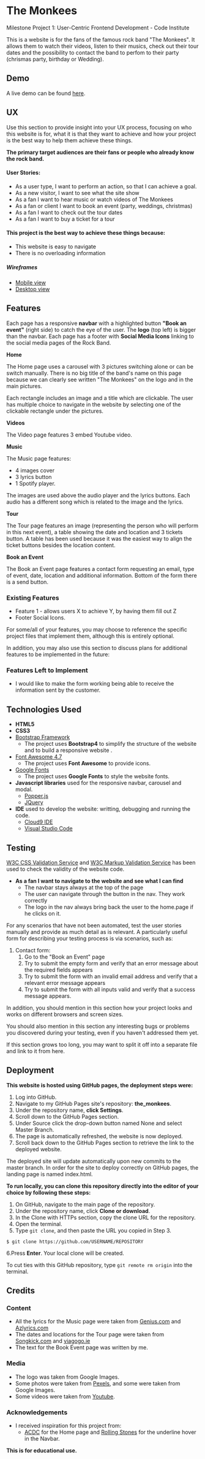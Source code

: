 # The Monkees

Milestone Project 1: User-Centric Frontend Development - Code Institute

This is a website is for the fans of the famous rock band "The Monkees". It allows them to watch their videos, listen to their musics, check out their tour dates and the possibility to contact the band to perfom to their party (chrismas party, birthday or Wedding).

## **Demo**

A live demo can be found [here](https://comanezz.github.io/the_monkees/index.html).

## UX
 
Use this section to provide insight into your UX process, focusing on who this website is for, what it is that they want to achieve and how your project is the best way to help them achieve these things.

**The primary target audiences are their fans or people who already know the rock band.** 

#### User Stories:

- As a user type, I want to perform an action, so that I can achieve a goal.
- As a new visitor, I want to see what the site show
- As a fan I want to hear music or watch videos of The Monkees
- As a fan or client I want to book an event (party, weddings, christmas)
- As a fan I want to check out the tour dates
- As a fan I want to buy a ticket for a tour

#### This project is the best way to achieve these things because:

- This website is easy to navigate
- There is no overloading information

##### Wireframes

- [Mobile view](https://github.com/comanezz/the_monkees/blob/master/assets/wireframe/balsamic-mobile-monkees.pdf)
- [Desktop view](https://github.com/comanezz/the_monkees/blob/master/assets/wireframe/desktop-wireframe-monkees%20(1).pdf)

## Features

Each page has a responsive **navbar** with a highlighted button **"Book an event"**  (right side) to catch the eye of the user. 
The **logo** (top left) is bigger than the navbar.
Each page has a footer with **Social Media Icons** linking to the social media pages of the Rock Band.

**Home**

The Home page uses a carousel with 3 pictures switching alone or can be switch manually. 
There is no big title of the band's name on this page because we can clearly see written "The Monkees" on the logo and in the main pictures. 

Each rectangle includes an image and a title which are clickable. The user has multiple choice to navigate in the website by selecting one of the clickable rectangle under the pictures.

**Videos**

The Video page features 3 embed Youtube video.

**Music**

The Music page features:
 - 4 images cover
 - 3 lyrics button
 - 1 Spotify player. 

 The images are used above the audio player and the lyrics buttons. Each audio has a different song which is related to the image and the lyrics. 


**Tour**

The Tour page features an image (representing the person who will perform in this next event), a table showing the date and location and 3 tickets button. A table has been used because it was the easiest way to align the ticket buttons besides the location content. 

**Book an Event**

The Book an Event page features a contact form requesting an email, type of event, date, location and additional information. 
Bottom of the form there is a send button. 
 
### Existing Features
- Feature 1 - allows users X to achieve Y, by having them fill out Z
- Footer Social Icons.

For some/all of your features, you may choose to reference the specific project files that implement them, although this is entirely optional.

In addition, you may also use this section to discuss plans for additional features to be implemented in the future:

### Features Left to Implement
- I would like to make the form working being able to receive the information sent by the customer. 

## Technologies Used

- **HTML5**
- **CSS3**
- [Bootstrap Framework](https://getbootstrap.com/)
  - The project uses **Bootstrap4** to simplify the structure of the website and to build a responsive website .
- [Font Awesome 4.7](https://fontawesome.com/v4.7.0/)
    - The project uses **Font Awesome** to provide icons.
- [Google Fonts](https://fonts.google.com/)
  - The project uses **Google Fonts** to style the website fonts.
- **Javascript libraries** used for the responsive navbar, carousel and modal.
    - [Popper.js](https://popper.js.org/)
    - [JQuery](https://jquery.com)
- **IDE** used to develop the website: writting, debugging and running the code.
  - [Cloud9 IDE](https://aws.amazon.com/cloud9/?origin=c9io)
  - [Visual Studio Code](https://code.visualstudio.com/)


## Testing

[W3C CSS Validation Service](https://jigsaw.w3.org/css-validator/) and [W3C Markup Validation Service](https://validator.w3.org/) has been used to check the validity of the website code.

- **As a fan I want to navigate to the website and see what I can find**
  - The navbar stays always at the top of the page
  - The user can navigate through the button in the nav. They work correctly
  - The logo in the nav always bring back the user to the home.page if he clicks on it.

For any scenarios that have not been automated, test the user stories manually and provide as much detail as is relevant. A particularly useful form for describing your testing process is via scenarios, such as:

1. Contact form:
    1. Go to the "Book an Event" page
    2. Try to submit the empty form and verify that an error message about the required fields appears
    3. Try to submit the form with an invalid email address and verify that a relevant error message appears
    4. Try to submit the form with all inputs valid and verify that a success message appears.

In addition, you should mention in this section how your project looks and works on different browsers and screen sizes.

You should also mention in this section any interesting bugs or problems you discovered during your testing, even if you haven't addressed them yet.

If this section grows too long, you may want to split it off into a separate file and link to it from here.

## Deployment

**This website is hosted using GitHub pages, the deployment steps were:**

1. Log into GitHub.
2. Navigate to my GitHub Pages site's repository: **the_monkees**.
3. Under the repository name, **click Settings**.
4. Scroll down to the GitHub Pages section.
5. Under Source click the drop-down button named None and select Master Branch.
6. The page is automatically refreshed, the website is now deployed.
7. Scroll back down to the GitHub Pages section to retrieve the link to the deployed website.

The deployed site will update automatically upon new commits to the master branch. In order for the site to deploy correctly on GitHub pages, the landing page is named index.html.

**To run locally, you can clone this repository directly into the editor of your choice by following these steps:**

1. On GitHub, navigate to the main page of the repository.
2. Under the repository name, click **Clone or download**.
3. In the Clone with HTTPs section, copy the clone URL for the repository.
4. Open the terminal.
5. Type `git clone`, and then paste the URL you copied in Step 3.
``` console
$ git clone https://github.com/USERNAME/REPOSITORY
```
6.Press **Enter**. Your local clone will be created.

To cut ties with this GitHub repository, type `git remote rm origin` into the terminal.

## Credits

### Content

- All the lyrics for the Music page were taken from [Genius.com](https://genius.com/) and [Azlyrics.com](https://search.azlyrics.com/)
- The dates and locations for the Tour page were taken from [Songkick.com](https://www.songkick.com/artists/485568-monkees/gigography) and [viagogo.ie](https://www.viagogo.ie/Concert-Tickets/Rock-and-Pop/The-Monkees-Tickets)
- The text for the Book Event page was written by me.

### Media

- The logo was taken from Google Images.
- Some photos were taken from [Pexels](https://www.pexels.com/), and some were taken from Google Images.
- Some videos were taken from [Youtube](https://www.youtube.com/results?search_query=themonkees).

### Acknowledgements

- I received inspiration for this project from:
  - [ACDC](https://www.acdc.com/) for the Home page and [Rolling Stones](https://www.rollingstones.com/live/) for the underline hover in the Navbar. 

**This is for educational use.**